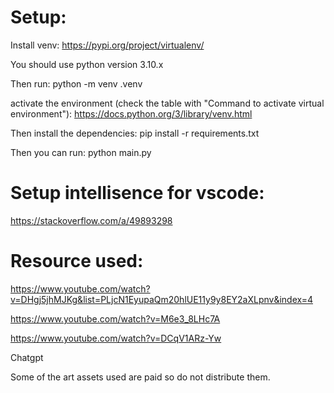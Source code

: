 # Setup:

Install venv: 
https://pypi.org/project/virtualenv/

You should use python version 3.10.x

Then run:
python -m venv .venv

activate the environment (check the table with "Command to activate virtual environment"):
https://docs.python.org/3/library/venv.html

Then install the dependencies:
pip install -r requirements.txt

Then you can run:
python main.py

# Setup intellisence for vscode:
https://stackoverflow.com/a/49893298

# Resource used:

https://www.youtube.com/watch?v=DHgj5jhMJKg&list=PLjcN1EyupaQm20hlUE11y9y8EY2aXLpnv&index=4

https://www.youtube.com/watch?v=M6e3_8LHc7A

https://www.youtube.com/watch?v=DCqV1ARz-Yw

Chatgpt

Some of the art assets used are paid so do not distribute them.